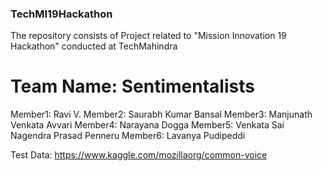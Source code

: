 ### TechMI19Hackathon
The repository consists of Project related to "Mission Innovation 19 Hackathon" conducted at TechMahindra

# Team Name: Sentimentalists
Member1: Ravi V.
Member2: Saurabh Kumar Bansal 
Member3: Manjunath Venkata Avvari 
Member4: Narayana Dogga
Member5: Venkata Sai Nagendra Prasad Penneru
Member6: Lavanya Pudipeddi

Test Data: https://www.kaggle.com/mozillaorg/common-voice
